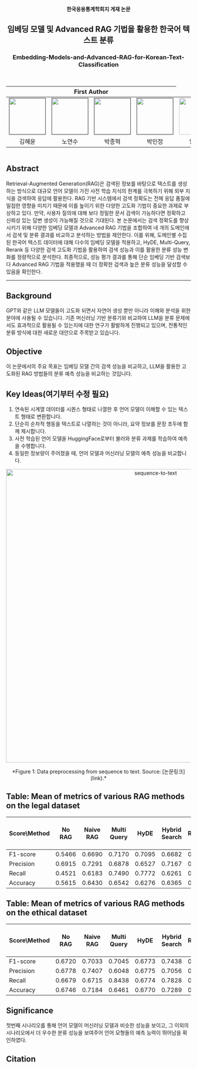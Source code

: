 <h4 align='center'> 한국응용통계학회지 게재 논문 </h4>
<h2 align='center'> 임베딩 모델 및 Advanced RAG 기법을 활용한 한국어 텍스트 분류
<h3 align='center'> Embedding-Models-and-Advanced-RAG-for-Korean-Text-Classification </h3>
<br>   
<div align='center'>
<table>
    <thead>
        <tr>
            <th colspan="4"> First Author </th>
        </tr>
    </thead>
    <tbody>
        <tr>
          <tr>
            <td align='center'><a href=""><img src="" width="100" height="100"></td>
            <td align='center'><a href=""><img src="" width="100" height="100"></td>
            <td align='center'><a href=""><img src="" width="100" height="100"></td>
            <td align='center'><a href=""><img src="" width="100" height="100"></td>
            <td align='center'><a href="https://github.com/ByungwookYang"><img src="https://github.com/ByungwookYang.png" width="100" height="100"></td>
          <tr>
            <td align='center'>김혜윤</td>
            <td align='center'>노연수</td>
            <td align='center'>박종혁</td>
            <td align='center'>박민정</td>
            <td align='center'>양병욱</td>
          </tr>
        </tr>
    </tbody>
</table>

</div>

<!-- Using HTML to center the abstract -->
<div class="columns is-centered has-text-centered">
    <div class="column is-four-fifths">
        <h2>Abstract</h2>
        <div class="content has-text-justified">
 Retrieval-Augmented Generation(RAG)은 검색된 정보를 바탕으로 텍스트를 생성하는 방식으로 대규모 언어 모델이 가진 사전 학습 지식의 한계를 극복하기 위해 외부 지식을 검색하여 응답에 활용한다. RAG 기반 시스템에서 검색 정확도는 전체 응답 품질에 밀접한 영향을 미치기 때문에 이를 높이기 위한 다양한 고도화 기법이 중요한 과제로 부상하고 있다. 만약, 사용자 질의에 대해 보다 정밀한 문서 검색이 가능하다면 정확하고 신뢰성 있는 답변 생성이 가능해질 것으로 기대된다. 본 논문에서는 검색 정확도를 향상시키기 위해 다양한 임베딩 모델과 Advanced RAG 기법을 조합하여 네 개의 도메인에서 검색 및 분류 결과를 비교하고 분석하는 방법을 제안한다. 이를 위해, 도메인별 수집된 한국어 텍스트 데이터에 대해 다수의 임베딩 모델을 적용하고, HyDE, Multi-Query, Rerank 등 다양한 검색 고도화 기법을 활용하여 검색 성능과 이를 활용한 분류 성능 변화를 정량적으로 분석한다. 최종적으로, 성능 평가 결과를 통해 단순 임베딩 기반 검색보다 Advanced RAG 기법을 적용했을 때 더 정확한 검색과 높은 분류 성능을 달성할 수 있음을 확인한다.
        </div>
    </div>
</div>

---

## Background
GPT와 같은 LLM 모델들이 고도화 되면서 자연어 생성 뿐만 아니라 이해와 분석을 위한 분야에 사용될 수 있습니다. 기존 머신러닝 기반 분류기와 비교하여 LLM을 분류 문제에서도 효과적으로 활용될 수 있는지에 대한 연구가 활발하게 진행되고 있으며, 전통적인 분류 방식에 대한 새로운 대안으로 주목받고 있습니다.

## Objective
이 논문에서의 주요 목표는 임베딩 모델 간의 검색 성능을 비교하고, LLM을 활용한 고도화된 RAG 방법들의 분류 예측 성능을 비교하는 것입니다.

 

## Key Ideas(여기부터 수정 필요)
1. 연속된 시계열 데이터를 시퀀스 형태로 나열한 후 언어 모델이 이해할 수 있는 텍스트 형태로 변환합니다.
2. 단순히 순차적 행동을 텍스트로 나열하는 것이 아니라, 요약 정보를 문장 초두에 함께 제시합니다.
3. 사전 학습된 언어 모델을 HuggingFace로부터 불러와 분류 과제를 학습하여 예측을 수행합니다.
4. 동일한 정보량이 주어졌을 때, 언어 모델과 머신러닝 모델의 예측 성능을 비교합니다.

<p align="center">
  <img src="./images/preprocess_figure1.png" alt="sequence-to-text" width="800"/>
</p>
<p align="center">
    *Figure 1: Data preprocessing from sequence to text. Source: [논문링크](link).*
</p>

## Table: Mean of metrics of various RAG methods on the legal dataset

|  Score\Method  | No RAG | Naive RAG | Multi Query |  HyDE | Hybrid Search | Reranker | Heuristic Filtering and Summary
| ------------  | ---------------- | ------------------- | ------------------- | ------------------- | ------------------- | ------------------- | ------------------- |
|  F1-score  | 0.5466 | 0.6690 | 0.7170 | 0.7095 | 0.6682 | 0.6513 | 0.6278     
|  Precision | 0.6915 | 0.7291 | 0.6878 | 0.6527 | 0.7167 | 0.7064 | 0.6687
|   Recall   | 0.4521 | 0.6183 | 0.7490 | 0.7772 | 0.6261 | 0.6043 | 0.5918
|  Accuracy  | 0.5615 | 0.6430 | 0.6542 | 0.6276 | 0.6365 | 0.6216 | 0.5897

## Table: Mean of metrics of various RAG methods on the ethical dataset

|  Score\Method  | No RAG | Naive RAG | Multi Query |  HyDE | Hybrid Search | Reranker | Heuristic Filtering and Summary
| ------------  | ---------------- | ------------------- | ------------------- | ------------------- | ------------------- | ------------------- | ------------------- |
|  F1-score  | 0.6720 | 0.7033 | 0.7045 | 0.6773 | 0.7438 | 0.7140 | 0.6617 |     
|  Precision | 0.6778 | 0.7407 | 0.6048 | 0.6775 | 0.7056 | 0.6650 | 0.7133 |
|   Recall   | 0.6679 | 0.6715 | 0.8438 | 0.6774 | 0.7828 | 0.7712 | 0.6173 |
|  Accuracy  | 0.6746 | 0.7184 | 0.6461 | 0.6770 | 0.7289 | 0.6911 | 0.6845 |

          


## Significance
첫번째 시나리오를 통해 언어 모델이 머신러닝 모델과 비슷한 성능을 보이고, 그 이외의 시나리오에서 더 우수한 분류 성능을 보여주어 언어 모형들의 예측 능력이 뛰어남을 확인하였다.

## Citation
```

```

